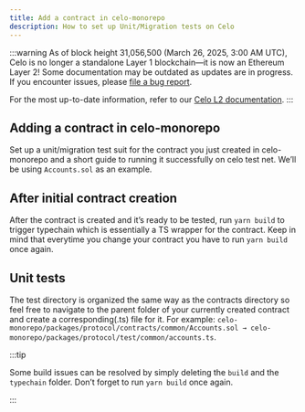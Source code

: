 ```yaml
---
title: Add a contract in celo-monorepo
description: How to set up Unit/Migration tests on Celo
---
```


:::warning
As of block height 31,056,500 (March 26, 2025, 3:00 AM UTC), Celo is no longer a standalone Layer 1 blockchain—it is now an Ethereum Layer 2!
Some documentation may be outdated as updates are in progress. If you encounter issues, please [file a bug report](https://github.com/celo-org/docs/issues/new/choose).

For the most up-to-date information, refer to our [Celo L2 documentation](https://docs.celo.org/cel2).
:::

## Adding a contract in celo-monorepo

Set up a unit/migration test suit for the contract you just created in celo-monorepo and a short guide to running it successfully on celo test net. We’ll be using `Accounts.sol` as an example.

## After initial contract creation

After the contract is created and it’s ready to be tested, run `yarn build` to trigger typechain which is essentially a TS wrapper for the contract. Keep in mind that everytime you change your contract you have to run `yarn build` once again.

## Unit tests

The test directory is organized the same way as the contracts directory so feel free to navigate to the parent folder of your currently created contract and create a corresponding(.ts) file for it. For example: `celo-monorepo/packages/protocol/contracts/common/Accounts.sol → celo-monorepo/packages/protocol/test/common/accounts.ts`.

:::tip

Some build issues can be resolved by simply deleting the `build` and the `typechain` folder. Don’t forget to run `yarn build` once again.

:::
